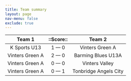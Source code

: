 ```yaml
---
title: Team summary
layout: page
nav-menu: false
exclude: true
---
```




|     Team 1      |  ::Score::  |        Team 2         |
|:---------------:|:-----------:|:---------------------:|
|  K Sports U13   | 1 &mdash; 0 |    Vinters Green A    |
| Vinters Green A | 2 &mdash; 0 |  Barming Blues U13A   |
| Vinters Green A | 0 &mdash; 0 |    Vinters Valley     |
| Vinters Green A | 0 &mdash; 1 | Tonbridge Angels City |

 <br /><br /><br />